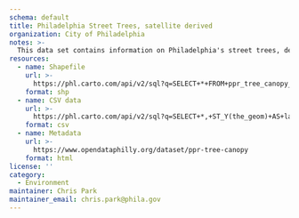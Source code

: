 ```yaml
---
schema: default
title: Philadelphia Street Trees, satellite derived
organization: City of Philadelphia
notes: >-
  This data set contains information on Philadelphia's street trees, derived from satellite imagery.
resources:
  - name: Shapefile
    url: >-
      https://phl.carto.com/api/v2/sql?q=SELECT+*+FROM+ppr_tree_canopy_outlines_2015&filename=ppr_tree_canopy_outlines_2015&format=shp&skipfields=cartodb_id
    format: shp
  - name: CSV data
    url: >-
      https://phl.carto.com/api/v2/sql?q=SELECT+*,+ST_Y(the_geom)+AS+lat,+ST_X(the_geom)+AS+lng+FROM+ppr_tree_canopy_outlines_2015&filename=ppr_tree_canopy_outlines_2015&format=csv&skipfields=cartodb_id,the_geom,the_geom_webmercator
    format: csv
  - name: Metadata
    url: >-
      https://www.opendataphilly.org/dataset/ppr-tree-canopy
    format: html
license: ''
category:
  - Environment
maintainer: Chris Park
maintainer_email: chris.park@phila.gov
---
```

